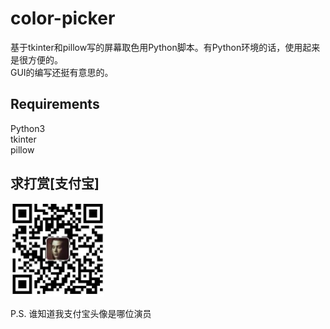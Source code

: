 # color-picker
基于tkinter和pillow写的屏幕取色用Python脚本。有Python环境的话，使用起来是很方便的。  
GUI的编写还挺有意思的。

## Requirements
Python3  
tkinter  
pillow  

## 求打赏[支付宝]
<img src="https://github.com/shayxu-ai/shayxu-ai.github.io/blob/master/images/alipay.jpg?raw=true" width="150">
<p>P.S. 谁知道我支付宝头像是哪位演员